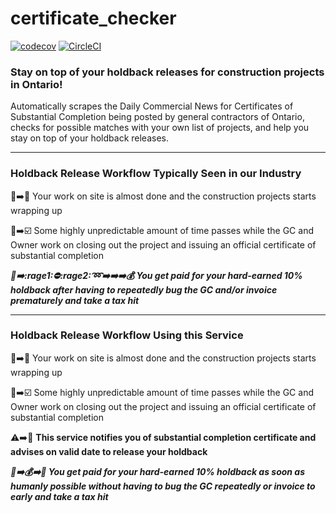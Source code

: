 # certificate_checker 
[![codecov](https://codecov.io/gh/confirmationbias616/certificate_checker/branch/master/graph/badge.svg)](https://codecov.io/gh/confirmationbias616/certificate_checker)
[![CircleCI](https://circleci.com/gh/confirmationbias616/certificate_checker.svg?style=svg)](https://circleci.com/gh/confirmationbias616/certificate_checker)

### Stay on top of your holdback releases for construction projects in Ontario!

Automatically scrapes the Daily Commercial News for Certificates of Substantial Completion being posted by general contractors of Ontario, checks for possible matches with your own list of projects, and help you stay on top of your holdback releases. 

---
### Holdback Release Workflow Typically Seen in our Industry
:construction::arrow_right::office: Your work on site is almost done and the construction projects starts wrapping up


:crystal_ball::arrow_right::ballot_box_with_check: Some highly unpredictable amount of time passes while the GC and Owner work on closing out the project and issuing an official certificate of substantial completion

***:crystal_ball::arrow_right::rage1::no_entry::rage2::loop::arrow_right::arrow_right::arrow_right::moneybag: You get paid for your hard-earned 10% holdback after having to repeatedly bug the GC and/or invoice prematurely and take a tax hit***

---
### Holdback Release Workflow Using this Service
:construction::arrow_right::office: Your work on site is almost done and the construction projects starts wrapping up


:crystal_ball::arrow_right::ballot_box_with_check: Some highly unpredictable amount of time passes while the GC and Owner work on closing out the project and issuing an official certificate of substantial completion


:warning::arrow_right::date: **This service notifies you of substantial completion certificate and advises on valid date to release your holdback**


***:date::arrow_right::moneybag::arrow_right::tada: You get paid for your hard-earned 10% holdback as soon as humanly possible without having to bug the GC repeatedly or invoice to early and take a tax hit***
